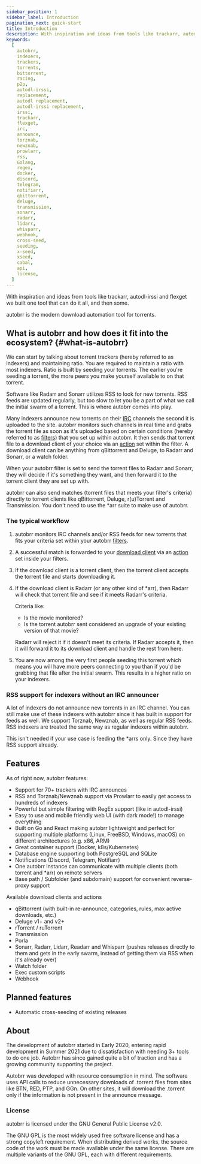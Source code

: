 ```yaml
---
sidebar_position: 1
sidebar_label: Introduction
pagination_next: quick-start
title: Introduction
description: With inspiration and ideas from tools like trackarr, autodl-irssi and flexget we built one tool that can do it all, and then some. autobrr is the modern download automation tool for torrents.
keywords:
  [
    autobrr,
    indexers,
    trackers,
    torrents,
    bittorrent,
    racing,
    p2p,
    autodl-irssi,
    replacement,
    autodl replacement,
    autodl-irssi replacement,
    irssi,
    trackarr,
    flexget,
    irc,
    announce,
    torznab,
    newznab,
    prowlarr,
    rss,
    Golang,
    regex,
    docker,
    discord,
    telegram,
    notifiarr,
    qbittorrent,
    deluge,
    transmission,
    sonarr,
    radarr,
    lidarr,
    whisparr,
    webhook,
    cross-seed,
    seeding,
    x-seed,
    xseed,
    cabal,
    api,
    license,
  ]
---
```


With inspiration and ideas from tools like trackarr, autodl-irssi and flexget we built one tool that can do it all, and then some.

autobrr is the modern download automation tool for torrents.

## What is autobrr and how does it fit into the ecosystem? {#what-is-autobrr}

We can start by talking about torrent trackers (hereby referred to as indexers) and maintaining ratio.
You are required to maintain a ratio with most indexers. Ratio is built by seeding your torrents.
The earlier you're seeding a torrent, the more peers you make yourself available to on that torrent.

Software like Radarr and Sonarr utilizes RSS to look for new torrents. RSS feeds are updated regularly, but too slow to let you be a part of what we call the initial swarm of a torrent. This is where autobrr comes into play.

Many indexers announce new torrents on their [IRC](./configuration/irc) channels the second it is uploaded to the site. autobrr monitors such channels in real time and grabs the torrent file as soon as it's uploaded based on certain conditions (hereby referred to as [filters](./filters)) that you set up within autobrr. It then sends that torrent file to a download client of your choice via an [action](./filters/actions) set within the filter. A download client can be anything from qBittorrent and Deluge, to Radarr and Sonarr, or a watch folder.

When your autobrr filter is set to send the torrent files to Radarr and Sonarr, they will decide if it's something they want, and then forward it to the torrent client they are set up with.

autobrr can also send matches (torrent files that meets your filter's criteria) directly to torrent clients like qBittorrent, Deluge, r(u)Torrent and Transmission. You don't need to use the \*arr suite to make use of autobrr.

### The typical workflow

1. autobrr monitors IRC channels and/or RSS feeds for new torrents that fits your criteria set within your autobrr [filters](./filters).
2. A successful match is forwarded to your [download client](./configuration/download-clients/dedicated) via an [action](./filters/actions) set inside your filters.
3. If the download client is a torrent client, then the torrent client accepts the torrent file and starts downloading it.
4. If the download client is Radarr (or any other kind of \*arr), then Radarr will check that torrent file and see if it meets Radarr's criteria.

   Criteria like:

   - Is the movie monitored?
   - Is the torrent autobrr sent considered an upgrade of your existing version of that movie?

   Radarr will reject it if it doesn't meet its criteria.
   If Radarr accepts it, then it will forward it to its download client and handle the rest from here.

5. You are now among the very first people seeding this torrent which means you will have more peers connecting to you than if you'd be grabbing that file after the initial swarm. This results in a higher ratio on your indexers.

### RSS support for indexers without an IRC announcer

A lot of indexers do not announce new torrents in an IRC channel. You can still make use of these indexers with autobrr since it has built in support for feeds as well. We support Torznab, Newznab, as well as regular RSS feeds.
RSS indexers are treated the same way as regular indexers within autobrr.

This isn't needed if your use case is feeding the \*arrs only. Since they have RSS support already.

## Features

As of right now, autobrr features:

- Support for 70+ trackers with IRC announces
- RSS and Torznab/Newznab support via Prowlarr to easily get access to hundreds of indexers
- Powerful but simple filtering with RegEx support (like in autodl-irssi)
- Easy to use and mobile friendly web UI (with dark mode!) to manage everything
- Built on Go and React making autobrr lightweight and perfect for supporting multiple platforms (Linux, FreeBSD, Windows, macOS) on different architectures (e.g. x86, ARM)
- Great container support (Docker, k8s/Kubernetes)
- Database engine supporting both PostgreSQL and SQLite
- Notifications (Discord, Telegram, Notifiarr)
- One autobrr instance can communicate with multiple clients (both torrent and \*arr) on remote servers
- Base path / Subfolder (and subdomain) support for convenient reverse-proxy support

Available download clients and actions

- qBittorrent (with built-in re-announce, categories, rules, max active downloads, etc.)
- Deluge v1+ and v2+
- rTorrent / ruTorrent
- Transmission
- Porla
- Sonarr, Radarr, Lidarr, Readarr and Whisparr (pushes releases directly to them and gets in the early swarm, instead of getting them via RSS when it's already over)
- Watch folder
- Exec custom scripts
- Webhook

## Planned features

- Automatic cross-seeding of existing releases

## About

The development of autobrr started in Early 2020, entering rapid development in Summer 2021 due to dissatisfaction with needing 3+ tools to do one job. Autobrr has since gained quite a bit of traction and has a growing community supporting the project.

Autobrr was developed with resource consumption in mind. The software uses API calls to reduce unnecessary downloads of .torrent files from sites like BTN, RED, PTP, and GGn. On other sites, it will download the .torrent only if the information is not present in the announce message.

### License

autobrr is licensed under the GNU General Public License v2.0.

The GNU GPL is the most widely used free software license and has a strong copyleft requirement. When distributing derived works, the source code of the work must be made available under the same license. There are multiple variants of the GNU GPL, each with different requirements.
